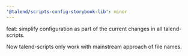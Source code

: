 ```yaml
---
'@talend/scripts-config-storybook-lib': minor
---
```


feat: simplify configuration as part of the current changes in all talend-scripts.

Now talend-scripts only work with mainstream approach of file names.
